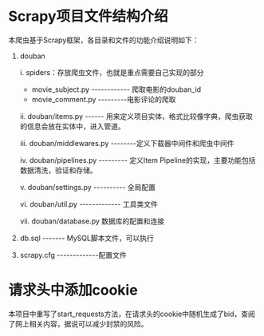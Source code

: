 # Scrapy项目文件结构介绍

本爬虫基于Scrapy框架，各目录和文件的功能介绍说明如下：

1. douban

   i.  spiders：存放爬虫文件，也就是重点需要自己实现的部分

   * movie_subject.py ------------ 爬取电影的douban_id
   * movie_comment.py ---------电影评论的爬取

   ii. douban/items.py ------ 用来定义项目实体，格式比较像字典，爬虫获取的信息会放在实体中，进入管道。

   iii. douban/middlewares.py --------定义下载器中间件和爬虫中间件

   iv. douban/pipelines.py --------- 定义Item Pipeline的实现，主要功能包括数据清洗，验证和存储。

   v. douban/settings.py ---------- 全局配置

   vi. douban/util.py ------------- 工具类文件

   vii. douban/database.py 数据库的配置和连接

2. db.sql ------- MySQL脚本文件，可以执行

3. scrapy.cfg -------------配置文件

# 请求头中添加cookie

本项目中重写了start_requests方法，在请求头的cookie中随机生成了bid，查阅了网上相关内容，据说可以减少封禁的风险。


